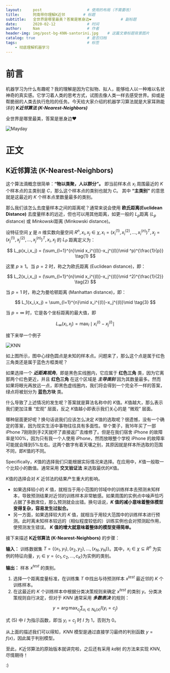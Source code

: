 ```yaml
---
layout:     post                    # 使用的布局（不需要改）
title:      阿南带你理解K近邻        # 标题 
subtitle:   全世界是哪里最美？答案是崽身边❤             # 副标题
date:       2020-02-12              # 时间
author:     Nam                     # 作者
header-img: img/post-bg-KNN-santorini.jpg    # 这篇文章标题背景图片
catalog: true                       # 是否归档
tags:                               # 标签
    - 彻底理解机器学习
---
```


# 前言

机器学习为什么有趣呢？我的理解是因为它拟物、拟人，能够给人以一种难以名状神奇的真实感。它学习着人类的思考方式，试图去像人类一样去感受世界。抑或是帮脆弱的人类去执行危险的任务。今天给大家介绍的机器学习算法就是大家耳熟能详的 ***K近邻算法 (K-Nearest-Neighbors)***

全世界是哪里最美，答案是崽身边❤

![Mayday](答案是你身边.jpeg)

# 正文

## **K近邻算法 (K-Nearest-Neighbors)**

这个算法滴概念很简单：**“物以类聚，人以群分”。** 即当前样本点 $x_i$ 周围最近的 $K$ 个样本点的主类别是 $C$，那么这个样本点的类别也就为 $C$。 其中 **“主类别”** 的意思就是这最近的 $K$ 个样本点里数量最多的类别。

那么我们该怎么去度量样本之间的距离呢？通常来说会使用 **欧氏距离(Euclidean Distance)** 去度量样本的远近，但也可以用其他距离，如更一般的 $L_p$距离 ($L_{p}$ distance) 或 $Minkowski$距离 (Minkowski distance)。

设特征空间 $\chi$ 是 $n$ 维实数向量空间 $R^n, x_i,x_j\in \chi,x_i=(x_i^{(1)},x_i^{(2)},...,x_i^{(n)})^T,x_j=(x_j^{(1)},x_j^{(2)},...,x_j^{(n)})^T,x_i,x_j$ 的 $L_P$ 距离定义为：

$$
L_p(x_i,x_j) = (\sum_{l=1}^{n}\mid x_i^{(l)}-x_j^{(l)}\mid ^p)^{\frac{1}{p}} \tag{1}
$$

这里 $p\ge1$。当 $p=2$ 时，称之为欧氏距离 (Euclidean distance)，即：

$$
L_2(x_i,x_j) = (\sum_{l=1}^{n}\mid x_i^{(l)}-x_j^{(l)}\mid ^2)^{\frac{1}{2}} \tag{2}
$$

当 $p=1$ 时，称之为曼哈顿距离 (Manhattan distance)，即：

$$
L_1(x_i,x_j) = \sum_{l=1}^{n}\mid x_i^{(l)}-x_j^{(l)}\mid \tag{3}
$$

当 $p=\infty$ 时，它是各个坐标距离的最大值，即

$$
L_{\infty}(x_i,x_j) = \max_l \mid x_i^{(l)}-x_j^{(l)}\mid \tag{4}
$$

接下来举一个例子

![KNN](KNN.png)

如上图所示，图中心绿色圆点是未知的样本点。问题来了，那么这个点是属于红色三角类还是属于蓝色方框类呢？

如果选择一个 ***近距离视角***，即是黑色实线圈内，它应属于 **红色三角** 类，因为它离那两个红色更近，并且 **红色三角** 在这个区域是 ***主导类别*** 因为其数量最多。然而 如果将眼光再放远一点，即黑色虚线圈内，我们将会得到一个完全不一样的答案，绿点将被划分为 **蓝色方块** 类。

什么导致了上述情况的发生呢？答案就是算法名称中的 $K$值。$K$值越大，那么表示我们更加注重 “宏观” 层面，反之 $K$值越小即表示我们关心的是 “微观” 层面。

哪种层面更好呢？换句话说我们应该怎么决定 $K$值的选取呢？很遗憾，没有一个确定的答案，因为现实生活中事物往往具有多面性。举个栗子，我16年买了一部 iPhone 7刚刚到手2天就坏了直接返厂去维修了。但是在我们宿舍 iPhone 的故障率是100%，因为只有我一个人使用 iPhone，然而放眼整个学校 iPhone 的故障率可能就会降到5%左右。这两个数字有着天壤之别，其原因就是样本所选取的范围不同，即$K$值的不同。

Specifically，$K$值的选择我们只能根据实际情况来选择。在应用中，$K$值一般取一个比较小的数值。通常采用 **交叉验证法** 来选取最优的$K$值。

$K$值的选择会对 $K$ 近邻法的结果产生重大的影响。

* 如果选择较小的 $K$ 值，就相当于用小范围的邻域中的训练样本去预测未知样本，导致预测结果对近邻的训练样本非常敏感。如果周围的实例点中噪声恰巧占据了多数席位，那么预测就会出错。换句话说，**$K$ 值的减小意味着整体模型变得复杂，容易发生过拟合。**
* 另一方面，如果选择较大的 $K$ 值，就相当于用较大范围中的训练样本进行预测。此时离未知样本较远的（相似程度较低的）训练实例也会对预测起作用，使预测发生错误。 **$K$ 值的增大就意味着整体的模型变得简单。**

接下来描述 **K近邻算法 (K-Nearest-Neighbors)** 的步骤：

**输入：** 训练数据集 $T=\{(x_1,y_1),(x_2,y_2),...,(x_N,y_N)\}$。其中，$x_i\in \chi \subseteq R^n$ 为实例的特征向量，$y_i\in \gamma = \{c_1,c_2,...,c_K\}$为实例的类别。

**输出：** 样本 $x^{test}$ 的类别。

1. 选择一个距离度量标准，在训练集 $T$ 中找出与待预测样本 $x^{test}$ 最近邻的  $K$ 个训练样本。
2. 在这最近的 $K$ 个训练样本中根据分类决策规则来确定 $x^{test}$ 的类别 $y$。分类决策规则自行决定，但对于 $KNN$ 通常采用 ***多数表决*** 的规则：

$$
y=\arg \max_{c_j} \sum_{x_i\in N_k(x)} I(y_i=c_j) \tag{5}
$$

式 $(5)$ 中 $I$ 为指示函数，即当 $y_i=c_j$ 时 $I$ 为 $1$，否则为 $0$。

从上面的描述我们可以得知，$KNN$ 模型是通过直接学习最终的判别函数 $y=f(x)$，因此属于判别模型。

至此，$K$近邻算法的原始版本就讲完啦，之后还有采用 $kd$树 的方法来实现 $KNN$,尽情期待！

:)

